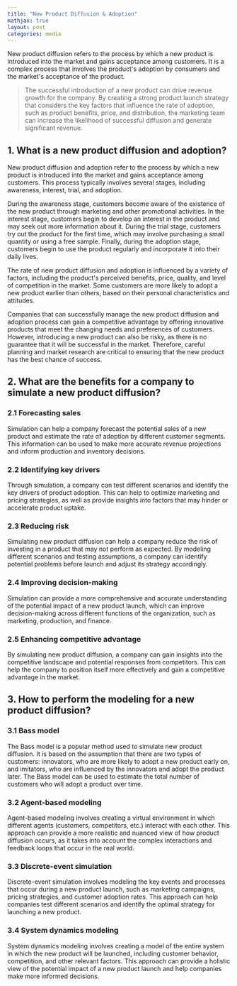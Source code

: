 ```yaml
---
title: "New Product Diffusion & Adoption"
mathjax: true
layout: post
categories: media
---
```



New product diffusion refers to the process by which a new product is introduced into the market and gains acceptance among customers. 
It is a complex process that involves the product's adoption by consumers and the market's acceptance of the product.
> The successful introduction of a new product can drive revenue growth for the company. 
> By creating a strong product launch strategy that considers the key factors that influence the rate of adoption, 
> such as product benefits, price, and distribution, 
> the marketing team can increase the likelihood of successful diffusion and generate significant revenue.


## 1. What is a new product diffusion and adoption?
New product diffusion and adoption refer to the process by which a new product is introduced into the market and gains acceptance among customers. 
This process typically involves several stages, including awareness, interest, trial, and adoption.

During the awareness stage, customers become aware of the existence of the new product through marketing and other promotional activities. 
In the interest stage, customers begin to develop an interest in the product and may seek out more information about it. 
During the trial stage, customers try out the product for the first time, 
which may involve purchasing a small quantity or using a free sample. 
Finally, during the adoption stage, customers begin to use the product regularly 
and incorporate it into their daily lives.

The rate of new product diffusion and adoption is influenced by a variety of factors, 
including the product's perceived benefits, price, quality, and level of competition in the market. 
Some customers are more likely to adopt a new product earlier than others, based on their personal characteristics and attitudes.

Companies that can successfully manage the new product diffusion and adoption process can gain a competitive advantage 
by offering innovative products that meet the changing needs and preferences of customers. 
However, introducing a new product can also be risky, as there is no guarantee that it will be successful in the market. 
Therefore, careful planning and market research are critical to ensuring that the new product has the best chance of success.

## 2. What are the benefits for a company to simulate a new product diffusion?
### 2.1 Forecasting sales
Simulation can help a company forecast the potential sales of a new product and estimate the rate of adoption by different customer segments. 
This information can be used to make more accurate revenue projections and inform production and inventory decisions.

### 2.2 Identifying key drivers
Through simulation, a company can test different scenarios and identify the key drivers of product adoption. This can help to optimize marketing and pricing strategies, 
as well as provide insights into factors that may hinder or accelerate product uptake.

### 2.3 Reducing risk
Simulating new product diffusion can help a company reduce the risk of investing in a product that may not perform as expected. 
By modeling different scenarios and testing assumptions, 
a company can identify potential problems before launch and adjust its strategy accordingly.

### 2.4 Improving decision-making
Simulation can provide a more comprehensive and accurate understanding of the potential impact of a new product launch, 
which can improve decision-making across different functions of the organization, such as marketing, production, and finance.

### 2.5 Enhancing competitive advantage
By simulating new product diffusion, a company can gain insights into the competitive landscape and potential responses from competitors. 
This can help the company to position itself more effectively and gain a competitive advantage in the market.

## 3. How to perform the modeling for a new product diffusion?
### 3.1 Bass model
The Bass model is a popular method used to simulate new product diffusion. 
It is based on the assumption that there are two types of customers: 
innovators, who are more likely to adopt a new product early on, and imitators, 
who are influenced by the innovators and adopt the product later. 
The Bass model can be used to estimate the total number of customers who will adopt a product over time.

### 3.2 Agent-based modeling
Agent-based modeling involves creating a virtual environment in which different agents (customers, competitors, etc.) 
interact with each other. This approach can provide a more realistic and nuanced view of how product diffusion occurs, 
as it takes into account the complex interactions and feedback loops that occur in the real world.

### 3.3 Discrete-event simulation
Discrete-event simulation involves modeling the key events and processes that occur during a new product launch, 
such as marketing campaigns, pricing strategies, and customer adoption rates. 
This approach can help companies test different scenarios and identify the optimal strategy for launching a new product.

### 3.4 System dynamics modeling
System dynamics modeling involves creating a model of the entire system in which the new product will be launched, 
including customer behavior, competition, and other relevant factors. 
This approach can provide a holistic view of the potential impact of a new product launch and help companies make more informed decisions.

